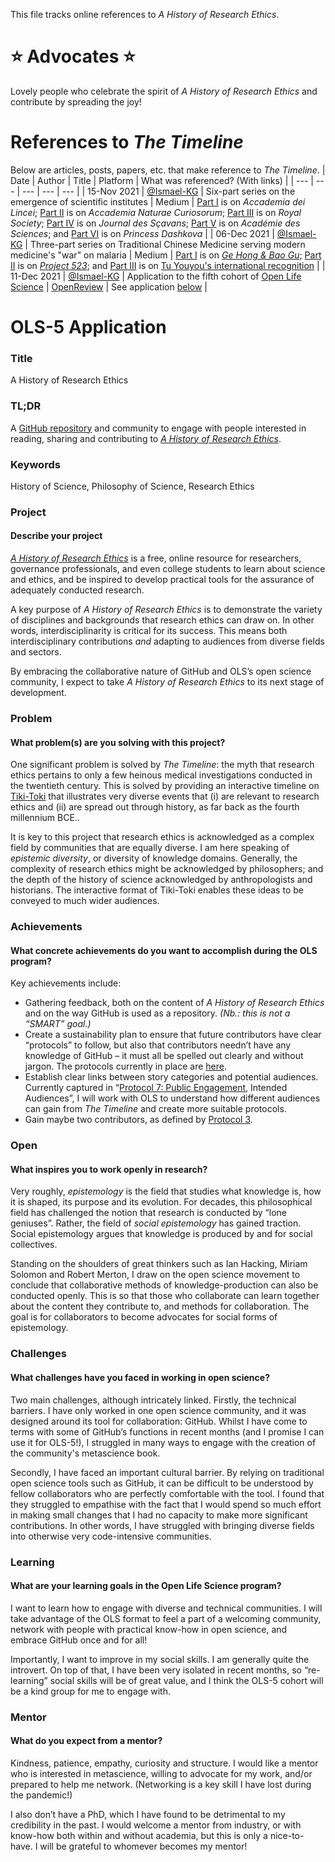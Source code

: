 This file tracks online references to _A History of Research Ethics_.

# ⭐ Advocates ⭐
Lovely people who celebrate the spirit of _A History of Research Ethics_ and contribute by spreading the joy!

# References to _The Timeline_
Below are articles, posts, papers, etc. that make reference to _The Timeline_.
| Date | Author | Title | Platform | What was referenced? (With links) |
| --- | --- | --- | --- | --- |
| 15-Nov 2021 | [@Ismael-KG](https://github.com/Ismael-KG) | Six-part series on the emergence of scientific institutes | Medium | [Part I](https://ismaelkg.medium.com/internal-politics-in-europes-oldest-science-institute-2b265c130da1) is on _Accademia dei Lincei_; [Part II](https://ismaelkg.medium.com/science-and-the-state-4c1745b00d81) is on _Accademia Naturae Curiosorum_; [Part III](https://ismaelkg.medium.com/developing-peer-review-ffee8e815ba2) is on _Royal Society_; [Part IV](https://ismaelkg.medium.com/publications-printers-and-pirates-1af33677b6eb) is on _Journal des Sçavans_; [Part V](https://ismaelkg.medium.com/scientific-publications-for-reaching-wider-audiences-c8960fbb5229) is on _Académie des Sciences_; and [Part VI](https://ismaelkg.medium.com/princess-dashkovas-academies-e3ebc314038e) is on _Princess Dashkova_ |
| 06-Dec 2021 | [@Ismael-KG](https://github.com/Ismael-KG) | Three-part series on Traditional Chinese Medicine serving modern medicine's "war" on malaria | Medium | [Part I](https://ismaelkg.medium.com/ge-hong-bao-gu-36a534787cb5) is on [_Ge Hong & Bao Gu_](https://www.tiki-toki.com/timeline/entry/1753034/A-History-of-Research-Ethics/#vars!panel=16623258!); [Part II](https://ismaelkg.medium.com/project-523-d4b45aa7efbd) is on [_Project 523_](https://www.tiki-toki.com/timeline/entry/1753034/A-History-of-Research-Ethics/#vars!panel=16575839!); and [Part III](https://ismaelkg.medium.com/social-responsibility-under-dictatorship-51f6c2b6518) is on [Tu Youyou's international recognition](https://www.tiki-toki.com/timeline/entry/1753034/A-History-of-Research-Ethics/#vars!panel=16623563!) |
| 11-Dec 2021 | [@Ismael-KG](https://github.com/Ismael-KG) | Application to the fifth cohort of [Open Life Science](https://openlifesci.org/) | [OpenReview](https://openreview.net/group?id=openlifesci.org/Open_Life_Science/2022/Cohort_5) | See application [below](#OLS-5-Application) |

# OLS-5 Application
### Title
A History of Research Ethics

### TL;DR
A [GitHub repository](https://github.com/Ismael-KG/A-History-of-Research-Ethics/) and community to engage with people interested in reading, sharing and contributing to [_A History of Research Ethics_](https://www.tiki-toki.com/timeline/entry/1753034/A-History-of-Research-Ethics/).

### Keywords
History of Science, Philosophy of Science, Research Ethics

### Project
#### Describe your project
[_A History of Research Ethics_](https://www.tiki-toki.com/timeline/entry/1753034/A-History-of-Research-Ethics/) is a free, online resource for researchers, governance professionals, and even college students to learn about science and ethics, and be inspired to develop practical tools for the assurance of adequately conducted research.

A key purpose of _A History of Research Ethics_ is to demonstrate the variety of disciplines and backgrounds that research ethics can draw on. In other words, interdisciplinarity is critical for its success. This means both interdisciplinary contributions _and_ adapting to audiences from diverse fields and sectors.

By embracing the collaborative nature of GitHub and OLS’s open science community, I expect to take _A History of Research Ethics_ to its next stage of development.

### Problem
#### What problem(s) are you solving with this project?
One significant problem is solved by _The Timeline_: the myth that research ethics pertains to only a few heinous medical investigations conducted in the twentieth century. This is solved by providing an interactive timeline on [Tiki-Toki]( https://www.tiki-toki.com/timeline/entry/1753034/A-History-of-Research-Ethics/) that illustrates very diverse events that (i) are relevant to research ethics and (ii) are spread out through history, as far back as the fourth millennium BCE..

It is key to this project that research ethics is acknowledged as a complex field by communities that are equally diverse. I am here speaking of _epistemic diversity_, or diversity of knowledge domains. Generally, the complexity of research ethics might be acknowledged by philosophers; and the depth of the history of science acknowledged by anthropologists and historians. The interactive format of Tiki-Toki enables these ideas to be conveyed to much wider audiences.

### Achievements
#### What concrete achievements do you want to accomplish during the OLS program?
Key achievements include:
* Gathering feedback, both on the content of _A History of Research Ethics_ and on the way GitHub is used as a repository. _(Nb.: this is not a “SMART” goal.)_
* Create a sustainability plan to ensure that future contributors have clear “protocols” to follow, but also that contributors needn’t have any knowledge of GitHub – it must all be spelled out clearly and without jargon. The protocols currently in place are [here]( https://github.com/Ismael-KG/A-History-of-Research-Ethics/blob/main/Protocols.md).
* Establish clear links between story categories and potential audiences. Currently captured in “[Protocol 7: Public Engagement](https://github.com/Ismael-KG/A-History-of-Research-Ethics/blob/main/Protocols.md#protocol-7-public-engagement), Intended Audiences”, I will work with OLS to understand how different audiences can gain from _The Timeline_ and create more suitable protocols.
* Gain maybe two contributors, as defined by [Protocol 3](https://github.com/Ismael-KG/A-History-of-Research-Ethics/blob/main/Protocols.md#Protocol-3-Contribution-Types).

### Open
#### What inspires you to work openly in research?
Very roughly, _epistemology_ is the field that studies what knowledge is, how it is shaped, its purpose and its evolution. For decades, this philosophical field has challenged the notion that research is conducted by “lone geniuses”. Rather, the field of _social epistemology_ has gained traction. Social epistemology argues that knowledge is produced by and for social collectives.

Standing on the shoulders of great thinkers such as Ian Hacking, Miriam Solomon and Robert Merton, I draw on the open science movement to conclude that collaborative methods of knowledge-production can also be conducted openly. This is so that those who collaborate can learn together about the content they contribute to, and methods for collaboration. The goal is for collaborators to become advocates for social forms of epistemology.

### Challenges
#### What challenges have you faced in working in open science?
Two main challenges, although intricately linked. Firstly, the technical barriers. I have only worked in one open science community, and it was designed around its tool for collaboration: GitHub. Whilst I have come to terms with some of GitHub’s functions in recent months (and I promise I can use it for OLS-5!), I struggled in many ways to engage with the creation of the community's metascience book.

Secondly, I have faced an important cultural barrier. By relying on traditional open science tools such as GitHub, it can be difficult to be understood by fellow collaborators who are perfectly comfortable with the tool. I found that they struggled to empathise with the fact that I would spend so much effort in making small changes that I had no capacity to make more significant contributions. In other words, I have struggled with bringing diverse fields into otherwise very code-intensive communities.

### Learning
#### What are your learning goals in the Open Life Science program?
I want to learn how to engage with diverse and technical communities. I will take advantage of the OLS format to feel a part of a welcoming community, network with people with practical know-how in open science, and embrace GitHub once and for all!

Importantly, I want to improve in my social skills. I am generally quite the introvert. On top of that, I have been very isolated in recent months, so “re-learning” social skills will be of great value, and I think the OLS-5 cohort will be a kind group for me to engage with.

### Mentor
#### What do you expect from a mentor?
Kindness, patience, empathy, curiosity and structure. I would like a mentor who is interested in metascience, willing to advocate for my work, and/or prepared to help me network. (Networking is a key skill I have lost during the pandemic!)

I also don’t have a PhD, which I have found to be detrimental to my credibility in the past. I would welcome a mentor from industry, or with know-how both within and without academia, but this is only a nice-to-have. I will be grateful to whomever becomes my mentor!
